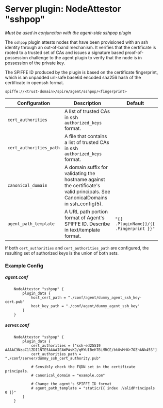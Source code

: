 # Server plugin: NodeAttestor "sshpop"

*Must be used in conjunction with the agent-side sshpop plugin*

The `sshpop` plugin attests nodes that have been provisioned with an ssh
identity through an out-of-band mechanism. It verifies that the certificate is
rooted to a trusted set of CAs and issues a signature based proof-of-possession
challenge to the agent plugin to verify that the node is in possession of the
private key.

The SPIFFE ID produced by the plugin is based on the certificate fingerprint,
which is an unpadded url-safe base64 encoded sha256 hash of the certificate in openssh format.

```
spiffe://<trust-domain>/spire/agent/sshpop/<fingerprint>
```

| Configuration           | Description                                                                                                                    | Default                                 |
|-------------------------|--------------------------------------------------------------------------------------------------------------------------------|-----------------------------------------|
| `cert_authorities`      | A list of trusted CAs in ssh `authorized_keys` format.                                                                         |                                         |
| `cert_authorities_path` | A file that contains a list of trusted CAs in ssh `authorized_keys` format.                                                    |                                         |
| `canonical_domain`      | A domain suffix for validating the hostname against the certificate's valid principals. See CanonicalDomains in ssh_config(5). |
| `agent_path_template`   | A URL path portion format of Agent's SPIFFE ID. Describe in text/template format.                                              | `"{{ .PluginName}}/{{ .Fingerprint }}"` |

If both `cert_authorities` and `cert_authorities_path` are configured, the resulting set of authorized keys is the union of both sets.

### Example Config

##### agent.conf

```
    NodeAttestor "sshpop" {
        plugin_data {
            host_cert_path = "./conf/agent/dummy_agent_ssh_key-cert.pub"
            host_key_path = "./conf/agent/dummy_agent_ssh_key"
        }
    }
```

##### server.conf

```
    NodeAttestor "sshpop" {
        plugin_data {
            cert_authorities = ["ssh-ed25519 AAAAC3NzaC1lZDI1NTE5AAAAIEAWPAsKJ/qMYUIBeH7BLMRCE/bkUvMHX+7OZhANk45S"]
            cert_authorities_path = "./conf/server/dummy_ssh_cert_authority.pub"
            
            # Sensibly check the FQDN set in the certificate principals.
            # canonical_domain = "example.com"

            # Change the agent's SPIFFE ID format
            # agent_path_template = "static/{{ index .ValidPrincipals 0 }}"
        }
    }
```

